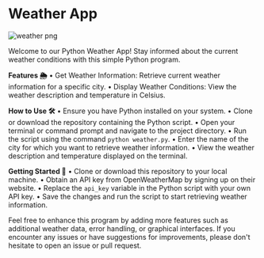 <p align="center">
  <h1>Weather App</h1>
</p>

![weather png](https://github.com/youknowmannu/Python-Weather-App/assets/130030050/c5dd032e-124d-4f45-9c18-0b370b8b1799)

Welcome to our Python Weather App! Stay informed about the current weather conditions with this simple Python program.

**Features 🌦️**
• Get Weather Information: Retrieve current weather information for a specific city.
• Display Weather Conditions: View the weather description and temperature in Celsius.

**How to Use 🛠️**
• Ensure you have Python installed on your system.
• Clone or download the repository containing the Python script.
• Open your terminal or command prompt and navigate to the project directory.
• Run the script using the command `python weather.py`.
• Enter the name of the city for which you want to retrieve weather information.
• View the weather description and temperature displayed on the terminal.

**Getting Started 🏁**
• Clone or download this repository to your local machine.
• Obtain an API key from OpenWeatherMap by signing up on their website.
• Replace the `api_key` variable in the Python script with your own API key.
• Save the changes and run the script to start retrieving weather information.

Feel free to enhance this program by adding more features such as additional weather data, error handling, or graphical interfaces. If you encounter any issues or have suggestions for improvements, please don't hesitate to open an issue or pull request.
